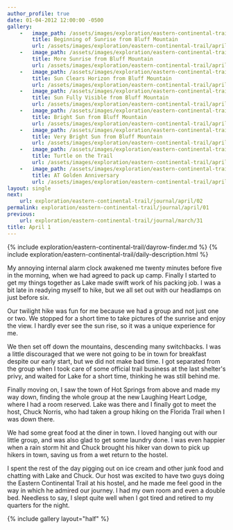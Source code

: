 ```yaml
---
author_profile: true
date: 01-04-2012 12:00:00 -0500
gallery:
    -   image_path: /assets/images/exploration/eastern-continental-trail/april/small/1-1.jpg
        title: Beginning of Sunrise from Bluff Mountain
        url: /assets/images/exploration/eastern-continental-trail/april/large/1-1.jpg
    -   image_path: /assets/images/exploration/eastern-continental-trail/april/small/1-2.jpg
        title: More Sunrise from Bluff Mountain
        url: /assets/images/exploration/eastern-continental-trail/april/large/1-2.jpg
    -   image_path: /assets/images/exploration/eastern-continental-trail/april/small/1-3.jpg
        title: Sun Clears Horizon from Bluff Mountain
        url: /assets/images/exploration/eastern-continental-trail/april/large/1-3.jpg
    -   image_path: /assets/images/exploration/eastern-continental-trail/april/small/1-4.jpg
        title: Sun Fully Visible from Bluff Mountain
        url: /assets/images/exploration/eastern-continental-trail/april/large/1-4.jpg
    -   image_path: /assets/images/exploration/eastern-continental-trail/april/small/1-5.jpg
        title: Bright Sun from Bluff Mountain
        url: /assets/images/exploration/eastern-continental-trail/april/large/1-5.jpg
    -   image_path: /assets/images/exploration/eastern-continental-trail/april/small/1-6.jpg
        title: Very Bright Sun from Bluff Mountain
        url: /assets/images/exploration/eastern-continental-trail/april/large/1-6.jpg
    -   image_path: /assets/images/exploration/eastern-continental-trail/april/small/1-7.jpg
        title: Turtle on the Trail
        url: /assets/images/exploration/eastern-continental-trail/april/large/1-7.jpg
    -   image_path: /assets/images/exploration/eastern-continental-trail/april/small/1-8.jpg
        title: AT Golden Anniversary
        url: /assets/images/exploration/eastern-continental-trail/april/large/1-8.jpg
layout: single
next:
    url: exploration/eastern-continental-trail/journal/april/02
permalink: exploration/eastern-continental-trail/journal/april/01
previous:
    url: exploration/eastern-continental-trail/journal/march/31
title: April 1
---
```

{% include exploration/eastern-continental-trail/dayrow-finder.md %}
{% include exploration/eastern-continental-trail/daily-description.html %}

My annoying internal alarm clock awakened me twenty minutes before five in the morning, when we had agreed to pack up camp. Finally I started to get my things together as Lake made swift work of his packing job. I was a bit late in readying myself to hike, but we all set out with our headlamps on just before six.

Our twilight hike was fun for me because we had a group and not just one or two. We stopped for a short time to take pictures of the sunrise and enjoy the view. I hardly ever see the sun rise, so it was a unique experience for me.

We then set off down the mountains, descending many switchbacks. I was a little discouraged that we were not going to be in town for breakfast despite our early start, but we did not make bad time. I got separated from the group when I took care of some official trail business at the last shelter's privy, and waited for Lake for a short time, thinking he was still behind me.

Finally moving on, I saw the town of Hot Springs from above and made my way down, finding the whole group at the new Laughing Heart Lodge, where I had a room reserved. Lake was there and I finally got to meet the host, Chuck Norris, who had taken a group hiking on the Florida Trail when I was down there.

We had some great food at the diner in town. I loved hanging out with our little group, and was also glad to get some laundry done. I was even happier when a rain storm hit and Chuck brought his hiker van down to pick up hikers in town, saving us from a wet return to the hostel.

I spent the rest of the day pigging out on ice cream and other junk food and chatting with Lake and Chuck. Our host was excited to have two guys doing the Eastern Continental Trail at his hostel, and he made me feel good in the way in which he admired our journey. I had my own room and even a double bed. Needless to say, I slept quite well when I got tired and retired to my quarters for the night.

{% include gallery layout="half" %}
